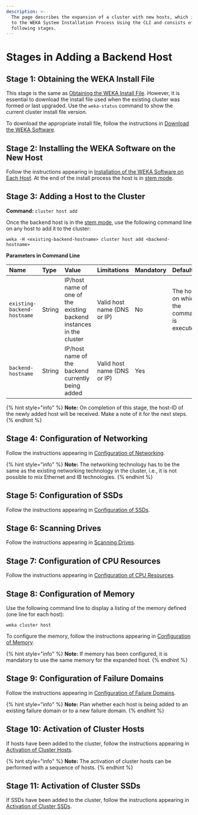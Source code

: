 ```yaml
---
description: >-
  The page describes the expansion of a cluster with new hosts, which is similar
  to the WEKA System Installation Process Using the CLI and consists of the
  following stages.
---
```


# Stages in Adding a Backend Host

## Stage 1: Obtaining the WEKA Install File

This stage is the same as [Obtaining the WEKA Install File](../../install/bare-metal/obtaining-the-weka-install-file.md). However, it is essential to download the install file used when the existing cluster was formed or last upgraded. Use the `weka-status` command to show the current cluster install file version.

To download the appropriate install file, follow the instructions in [Download the WEKA Software](../../install/bare-metal/obtaining-the-weka-install-file.md#step-2-download-the-weka-software).

## Stage 2: Installing the WEKA Software on the New Host

Follow the instructions appearing in [Installation of the WEKA Software on Each Host](../../install/bare-metal/using-cli.md#stage-1-installation-of-the-weka-software-on-each-host). At the end of the install process the host is in [stem mode](../../overview/glossary.md#stem-mode).

## Stage 3: Adding a Host to the Cluster

**Command:** `cluster host add`

Once the backend host is in the [stem mode](../../overview/glossary.md#stem-mode), use the following command line on any host to add it to the cluster:

```text
weka -H <existing-backend-hostname> cluster host add <backend-hostname>
```

**Parameters in Command Line**

| **Name** | **Type** | **Value** | **Limitations** | **Mandatory** | **Default** |
| :--- | :--- | :--- | :--- | :--- | :--- |
| `existing-backend-hostname` | String | IP/host name of one of the existing backend instances in the cluster | Valid host name \(DNS or IP\) | No | The host on which the command is executed |
| `backend-hostname` | String | IP/host name of the backend currently being added | Valid host name \(DNS or IP\) | Yes |  |

{% hint style="info" %}
**Note:** On completion of this stage, the host-ID of the newly added host will be received. Make a note of it for the next steps.
{% endhint %}

## Stage 4: Configuration of Networking

Follow the instructions appearing in [Configuration of Networking](../../install/bare-metal/using-cli.md#stage-5-configuration-of-networking).

{% hint style="info" %}
**Note:** The networking technology has to be the same as the existing networking technology in the cluster, i.e., it is not possible to mix Ethernet and IB technologies.
{% endhint %}

## Stage 5: Configuration of SSDs

Follow the instructions appearing in [Configuration of SSDs](../../install/bare-metal/using-cli.md#stage-6-configuration-of-ssds).

## Stage 6: Scanning Drives

Follow the instructions appearing in [Scanning Drives](../../install/bare-metal/using-cli.md#stage-7-scanning-drives).

## Stage 7: Configuration of CPU Resources

Follow the instructions appearing in [Configuration of CPU Resources](../../install/bare-metal/using-cli.md#stage-8-configuration-of-cpu-resources).

## Stage 8: Configuration of Memory

Use the following command line to display a listing of the memory defined \(one line for each host\):

`weka cluster host`

To configure the memory, follow the instructions appearing in [Configuration of Memory](../../install/bare-metal/using-cli.md#stage-9-configuration-of-memory-optional).

{% hint style="info" %}
**Note:** If memory has been configured, it is mandatory to use the same memory for the expanded host.
{% endhint %}

## Stage 9: Configuration of Failure Domains

Follow the instructions appearing in [Configuration of Failure Domains](../../install/bare-metal/using-cli.md#stage-10-configuration-of-failure-domains-optional).

{% hint style="info" %}
**Note:** Plan whether each host is being added to an existing failure domain or to a new failure domain.
{% endhint %}

## Stage 10: Activation of Cluster Hosts

If hosts have been added to the cluster, follow the instructions appearing in [Activation of Cluster Hosts](../../install/bare-metal/using-cli.md#stage-13-activation-of-cluster-hosts).

{% hint style="info" %}
**Note:** The activation of cluster hosts can be performed with a sequence of hosts.
{% endhint %}

## Stage 11: Activation of Cluster SSDs

If SSDs have been added to the cluster, follow the instructions appearing in [Activation of Cluster SSDs](../../install/bare-metal/using-cli.md#stage-14-activation-of-cluster-ssds).

